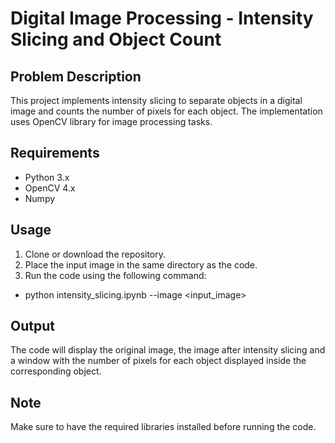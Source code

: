 # Digital Image Processing - Intensity Slicing and Object Count

## Problem Description

This project implements intensity slicing to separate objects in a digital image and counts the number of pixels for each object. The implementation uses OpenCV library for image processing tasks.

## Requirements
- Python 3.x
- OpenCV 4.x
- Numpy

## Usage
1. Clone or download the repository.
2. Place the input image in the same directory as the code.
3. Run the code using the following command:

- python intensity_slicing.ipynb --image <input_image>


## Output
The code will display the original image, the image after intensity slicing and a window with the number of pixels for each object displayed inside the corresponding object.

## Note
Make sure to have the required libraries installed before running the code.


